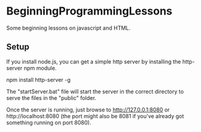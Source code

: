 # BeginningProgrammingLessons
Some beginning lessons on javascript and HTML.

## Setup ##

If you install node.js, you can get a simple http server by installing the http-server npm module.

npm install http-server -g

The "startServer.bat" file will start the server in the correct directory to serve the files in the "public" folder.

Once the server is running, just browse to http://127.0.0.1:8080 or http://localhost:8080 (the port might also be 8081 if you've already got something running on port 8080).

